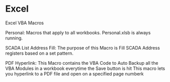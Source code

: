 # Excel
Excel VBA Macros

Personal:
Macros that apply to all workbooks. Personal.xlsb is always running.

SCADA List Address Fill:
The purpose of this Macro is Fill SCADA Address registers based on a set pattern.
  
PDF Hyperlink:
This Macro contains the VBA Code to Auto Backup all the VBA Modules in a workbook everytime the Save button is hit
This macro lets you hyperlink to a PDF file and open on a specified page numberk

